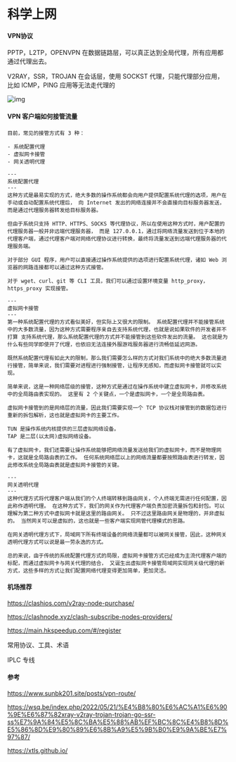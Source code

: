 # 科学上网

#### VPN协议

PPTP，L2TP，OPENVPN 在数据链路层，可以真正达到全局代理，所有应用都通过代理出去。

V2RAY，SSR，TROJAN 在会话层，使用 SOCKST 代理，只能代理部分应用，比如 ICMP，PING 应用等无法走代理的



![img](https://pic4.zhimg.com/v2-33316d44a63e60a878876de8fe320bcb_r.jpg)



#### VPN 客户端如何接管流量

```
目前，常见的接管方式有 3 种：

- 系统配置代理
- 虚拟网卡接管
- 网关透明代理

---
系统配置代理
---
这种方式是最易实现的方式，绝大多数的操作系统都会向用户提供配置系统代理的选项，用户在手动或自动配置系统代理后， 向 Internet 发出的网络连接并不会直接向目标服务器发送，而是通过代理服务器转发给目标服务器。

但由于系统只支持 HTTP、HTTPS、SOCKS 等代理协议，所以在使用这种方式时，用户配置的代理服务器一般并非远端代理服务器， 而是 127.0.0.1，通过将网络流量发送到位于本地的代理客户端，通过代理客户端对网络代理协议进行转换，最终将流量发送到远端代理服务器的代理服务端。

对于部分 GUI 程序，用户可以直接通过操作系统提供的选项进行配置系统代理，诸如 Web 浏览器的网路连接都可以通过这种方式接管。

对于 wget、curl、git 等 CLI 工具，我们可以通过设置环境变量 http_proxy，https_proxy 实现接管。

---
虚拟网卡接管
---
第一种系统配置代理的方式看似美好，但实际上又很大的限制。 系统配置代理并不能接管系统中的大多数流量，因为这种方式需要程序亲自去支持系统代理，也就是说如果软件的开发者并不打算 支持系统代理，那么系统配置代理的方式并不能接管到这些软件发出的流量。 这也就是为什么有些同学即使开了代理，也依旧无法连接外服游戏服务器进行流畅低延迟网游。

既然系统配置代理有如此大的限制，那么我们需要怎么样的方式对我们系统中的绝大多数流量进行接管，简单来说，我们需要对进程进行强制接管，让程序无感知，而虚拟网卡接管就可以实现。

简单来说，这是一种网络层级的接管，这种方式是通过在操作系统中建立虚拟网卡，并修改系统中的全局路由表实现的。 这里有 2 个关键点，一个是虚拟网卡，一个是全局路由表。

虚拟网卡接管到的是网络层的流量，因此我们需要实现一个 TCP 协议栈对接管到的数据包进行重新的拆包解析，这也就是虚拟网卡的主要工作。

TUN 是操作系统内核提供的三层虚拟网络设备。
TAP 是二层(以太网)虚拟网络设备。

有了虚拟网卡，我们还需要让操作系统能够把网络流量发送给我们的虚拟网卡，而不是物理网卡，这就是全局路由表的工作。 任何系统网络层以上的网络流量都要按照路由表进行转发，因此修改系统全局路由表就是虚拟网卡接管的关键。

---
网关透明代理
---
这种代理方式将代理客户端从我们的个人终端转移到路由网关，个人终端无需进行任何配置，因此称作透明代理。 在这种方式下，我们的网关作为代理客户端负责加密流量拆包和封包。可以理解为第二种方式中虚拟网卡就是这里的路由网关。 只不过这里路由网关是物理的，并非虚拟的。 当然网关可以是虚拟的，这也就是一些客户端实现网管代理模式的思路。

在网关透明代理方式下，局域网下所有终端设备的网络流量都可以被网关接管，因此，这种网关透明代理方式可以说是最一劳永逸的方式。

总的来说，由于传统的系统配置代理方式的局限，虚拟网卡接管方式已经成为主流代理客户端的标配，而通过虚拟网卡与网关代理的结合， 又诞生出虚拟网卡接管局域网实现网关级代理的新方式，这些多样的方式让我们配置网络代理变得更加简单，更加灵活。
```



#### 机场推荐

https://clashios.com/v2ray-node-purchase/

https://clashnode.xyz/clash-subscribe-nodes-providers/

https://main.hkspeedup.com/#/register



常用协议、工具、术语

IPLC 专线



#### 参考

https://www.sunbk201.site/posts/vpn-route/

https://wsq.be/index.php/2022/05/21/%E4%B8%80%E6%AC%A1%E6%90%9E%E6%87%82xray-v2ray-trojan-trojan-go-ssr-ss%E7%9A%84%E5%8C%BA%E5%88%AB%EF%BC%8C%E4%B8%8D%E5%86%8D%E9%80%89%E6%8B%A9%E5%9B%B0%E9%9A%BE%E7%97%87/

https://xtls.github.io/